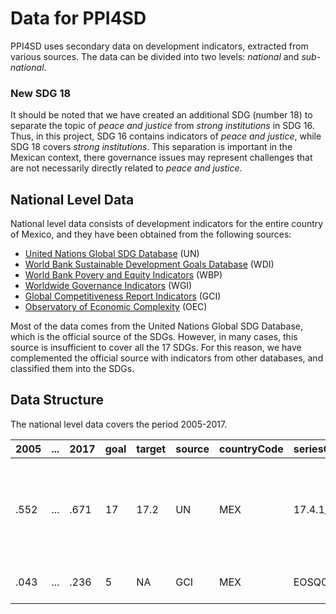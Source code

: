 # Data for PPI4SD

PPI4SD uses secondary data on development indicators, extracted from various sources. The data can be divided into two levels: *national* and *sub-national*. 

### New SDG 18
It should be noted that we have created an additional SDG (number 18) to separate the topic of *peace and justice* from *strong institutions* in SDG 16. Thus, in this project, SDG 16 contains indicators of *peace and justice*, while SDG 18 covers *strong institutions*. This separation is important in the Mexican context, there governance issues may represent challenges that are not necessarily directly related to *peace and justice*.

## National Level Data
National level data consists of development indicators for the entire country of Mexico, and they have been obtained from the following sources:

* [United Nations Global SDG Database](https://unstats.un.org/sdgs/indicators/database/) (UN)
* [World Bank Sustainable Development Goals Database](http://datatopics.worldbank.org/sdgs/) (WDI)
* [World Bank Povery and Equity Indicators](http://povertydata.worldbank.org/poverty/home/) (WBP)
* [Worldwide Governance Indicators](https://datacatalog.worldbank.org/dataset/worldwide-governance-indicators) (WGI)
* [Global Competitiveness Report Indicators](https://knoema.com/atlas/sources/WEF) (GCI)
* [Observatory of Economic Complexity](https://atlas.media.mit.edu/en/) (OEC)

Most of the data comes from the United Nations Global SDG Database, which is the official source of the SDGs. However, in many cases, this source is insufficient to cover all the 17 SDGs. For this reason, we have complemented the official source with indicators from other databases, and classified them into the SDGs.

## Data Structure
The national level data covers the period 2005-2017. 

| 2005 | ... | 2017 | goal | target | source | countryCode | seriesCode | seriesName | instrumental | reverse |
| --- | --- | --- | --- | --- | --- | --- | --- | --- | --- | --- |
| .552 | ... | .671 | 17 | 17.2 | UN | MEX | 17.4.1_1 | Debt service as a proportion of exports of goods and services (%) | 1 | 1 |
| .043 | ... | .236 | 5 | NA | GCI | MEX | EOSQ088 | Ease of access to loans | 1 | 1 |


